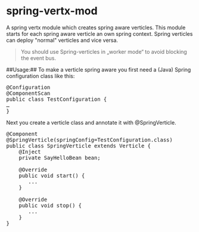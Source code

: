 spring-vertx-mod
================

A spring vertx module which creates spring aware verticles. This module starts for each spring aware verticle an own spring context. Spring verticles can deploy "normal" verticles and vice versa.
> You should use Spring-verticles in „worker mode“ to avoid blocking the event bus.

##Usage:##
To make a verticle spring aware you first need a (Java) Spring configuration class like this:
<pre>
@Configuration
@ComponentScan
public class TestConfiguration {
…
}
</pre>
Next you create a verticle class and annotate it with @SpringVerticle.

<pre>
@Component
@SpringVerticle(springConfig=TestConfiguration.class)
public class SpringVerticle extends Verticle {
    @Inject
    private SayHelloBean bean;

    @Override
    public void start() {
       ...
    }

    @Override
    public void stop() {
       ...
    }
}


</pre>